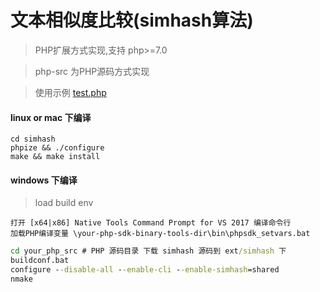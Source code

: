 文本相似度比较(simhash算法)
===

> PHP扩展方式实现,支持 php>=7.0

> php-src 为PHP源码方式实现

> 使用示例  [test.php](./test.php)

#### linux or mac 下编译

```shell
cd simhash
phpize && ./configure
make && make install
```

#### windows 下编译

> load build env 

```
打开 [x64|x86] Native Tools Command Prompt for VS 2017 编译命令行
加载PHP编译变量 \your-php-sdk-binary-tools-dir\bin\phpsdk_setvars.bat 
```

```cmd
cd your_php_src # PHP 源码目录 下载 simhash 源码到 ext/simhash 下
buildconf.bat
configure --disable-all --enable-cli --enable-simhash=shared 
nmake
```

